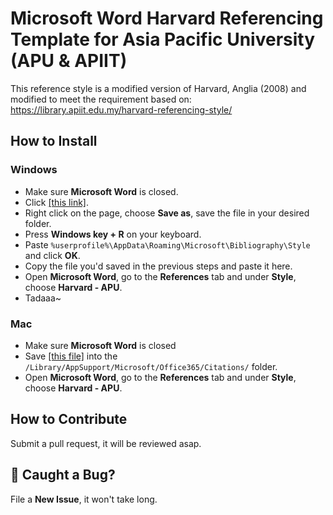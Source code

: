 # Microsoft Word Harvard Referencing Template for Asia Pacific University (APU & APIIT)

This reference style is a modified version of Harvard, Anglia (2008) and modified to meet the requirement based on:
https://library.apiit.edu.my/harvard-referencing-style/

## How to Install
### Windows
* Make sure **Microsoft Word** is closed.
* Click [[this link]](https://raw.githubusercontent.com/nubpro/Harvard-APU/master/Harvard-APU.xsl).
* Right click on the page, choose **Save as**, save the file in your desired folder.
* Press **Windows key + R** on your keyboard.
* Paste `%userprofile%\AppData\Roaming\Microsoft\Bibliography\Style` and click **OK**.
* Copy the file you'd saved in the previous steps and paste it here.
* Open **Microsoft Word**, go to the **References** tab and under **Style**, choose **Harvard - APU**.
* Tadaaa~

### Mac
* Make sure **Microsoft Word** is closed
* Save [[this file]](https://raw.githubusercontent.com/nubpro/Harvard-APU/master/Harvard-APU.xsl) into the `/Library/AppSupport/Microsoft/Office365/Citations/` folder.
* Open **Microsoft Word**, go to the **References** tab and under **Style**, choose **Harvard - APU**.

## How to Contribute
Submit a pull request, it will be reviewed asap.

## 🐛 Caught a Bug? 
File a **New Issue**, it won't take long.
